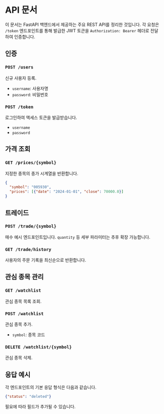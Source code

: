 # API 문서

이 문서는 FastAPI 백엔드에서 제공하는 주요 REST API를 정리한 것입니다.
각 요청은 `/token` 엔드포인트를 통해 발급한 JWT 토큰을 `Authorization: Bearer` 헤더로 전달하여 인증합니다.

## 인증
### `POST /users`
신규 사용자 등록.
- `username`: 사용자명
- `password`: 비밀번호

### `POST /token`
로그인하여 액세스 토큰을 발급받습니다.
- `username`
- `password`

## 가격 조회
### `GET /prices/{symbol}`
지정한 종목의 종가 시계열을 반환합니다.
```json
{
  "symbol": "005930",
  "prices": [{"date": "2024-01-01", "close": 70000.0}]
}
```

## 트레이드
### `POST /trade/{symbol}`
매수 예시 엔드포인트입니다. `quantity` 등 세부 파라미터는 추후 확장 가능합니다.

### `GET /trade/history`
사용자의 주문 기록을 최신순으로 반환합니다.

## 관심 종목 관리
### `GET /watchlist`
관심 종목 목록 조회.

### `POST /watchlist`
관심 종목 추가.
- `symbol`: 종목 코드

### `DELETE /watchlist/{symbol}`
관심 종목 삭제.

## 응답 예시
각 엔드포인트의 기본 응답 형식은 다음과 같습니다.
```json
{"status": "deleted"}
```
필요에 따라 필드가 추가될 수 있습니다.
